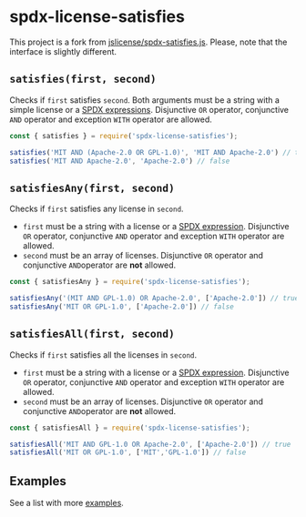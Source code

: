 # spdx-license-satisfies

This project is a fork from [jslicense/spdx-satisfies.js](https://github.com/jslicense/spdx-satisfies.js). Please, note that the interface is slightly different.

## `satisfies(first, second)`

Checks if `first` satisfies `second`. Both arguments must be a string with a simple license or a [SPDX expressions](https://spdx.github.io/spdx-spec/v2.3/SPDX-license-expressions/). Disjunctive `OR` operator, conjunctive `AND` operator and exception `WITH` operator are allowed.

```js
const { satisfies } = require('spdx-license-satisfies');

satisfies('MIT AND (Apache-2.0 OR GPL-1.0)', 'MIT AND Apache-2.0') // true
satisfies('MIT AND Apache-2.0', 'Apache-2.0') // false
```

## `satisfiesAny(first, second)`

Checks if `first` satisfies any license in `second`.

- `first` must be a string with a license or a [SPDX expression](https://spdx.github.io/spdx-spec/v2.3/SPDX-license-expressions/). Disjunctive `OR` operator, conjunctive `AND` operator and exception `WITH` operator are allowed.
- `second` must be an array of licenses. Disjunctive `OR` operator and conjunctive `AND`operator are **not** allowed.

```js
const { satisfiesAny } = require('spdx-license-satisfies');

satisfiesAny('(MIT AND GPL-1.0) OR Apache-2.0', ['Apache-2.0']) // true
satisfiesAny('MIT OR GPL-1.0', ['Apache-2.0']) // false
```

## `satisfiesAll(first, second)`

Checks if `first` satisfies all the licenses in `second`.

- `first` must be a string with a license or a [SPDX expression](https://spdx.github.io/spdx-spec/v2.3/SPDX-license-expressions/). Disjunctive `OR` operator, conjunctive `AND` operator and exception `WITH` operator are allowed.
- `second` must be an array of licenses. Disjunctive `OR` operator and conjunctive `AND`operator are **not** allowed.

```js
const { satisfiesAll } = require('spdx-license-satisfies');

satisfiesAll('MIT AND GPL-1.0 OR Apache-2.0', ['Apache-2.0']) // true
satisfiesAll('MIT OR GPL-1.0', ['MIT','GPL-1.0']) // false
```

## Examples

See a list with more [examples](./test/cases.js).
